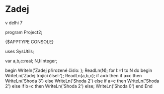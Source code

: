 # Zadej
v delhi 7

program Project2;

{$APPTYPE CONSOLE}

uses
  SysUtils;

var
  a,b,c:real;
  N,I:Integer;

begin
  Writeln('Zadej přirozené číslo:   );
  ReadLn(N);
  for I:=1 to N do
    begin
      WriteLn('Zadej trojici čísel:');
      ReadLn(a,b,c);
      if a=b then
        if a=c then
          WriteLn('Shoda 3')
        else
          WriteLn('Shoda 2')
      else
        if a=c then
          WriteLn('Shoda 2')
        else
          if b=c then
            WriteLn('Shoda 2')
          else;
            WriteLn('Shoda 0')
    end
End

